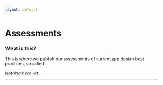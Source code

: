 ```yaml
---
layout: default
---
```


# Assessments

### What is this?
<p delete-line/>
This is where we publish our assessments of current app design best practices, so called.

_Nothing here yet._

<hr asterism/>
